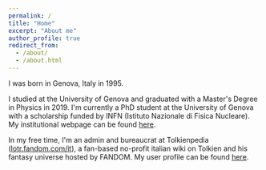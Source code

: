 ```yaml
---
permalink: /
title: "Home"
excerpt: "About me"
author_profile: true
redirect_from: 
  - /about/
  - /about.html
---
```


I was born in Genova, Italy in 1995.

I studied at the University of Genova and graduated with a Master's Degree in Physics in 2019.
I'm currently a PhD student at the University of Genova with a scholarship funded by INFN (Istituto Nazionale di Fisica Nucleare). My institutional webpage can be found [here](https://www.difi.unige.it/en/department/people/vicenzi-matteo).

In my free time, I'm an admin and bureaucrat at Tolkienpedia ([lotr.fandom.com/it](https://www.lotr.fandom.com/it)), a fan-based no-profit italian wiki on Tolkien and his fantasy universe hosted by FANDOM. My user profile can be found [here](https://lotr.fandom.com/it/wiki/Utente:Daeron_del_Doriath).
